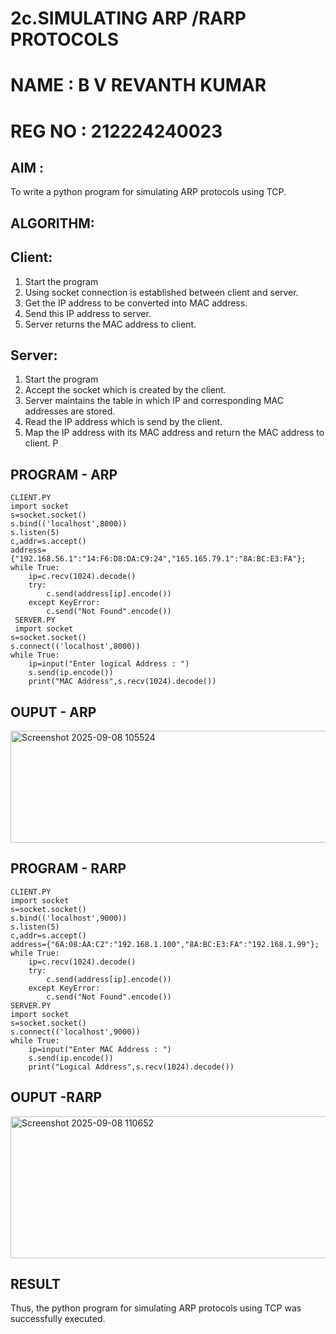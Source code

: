 # 2c.SIMULATING ARP /RARP PROTOCOLS
# NAME : B V REVANTH KUMAR
# REG NO : 212224240023
## AIM : 
To write a python program for simulating ARP protocols using TCP.
## ALGORITHM:
## Client:
1. Start the program
2. Using socket connection is established between client and server.
3. Get the IP address to be converted into MAC address.
4. Send this IP address to server.
5. Server returns the MAC address to client.
## Server:
1. Start the program
2. Accept the socket which is created by the client.
3. Server maintains the table in which IP and corresponding MAC addresses are
stored.
4. Read the IP address which is send by the client.
5. Map the IP address with its MAC address and return the MAC address to client.
P
## PROGRAM - ARP
```
CLIENT.PY
import socket
s=socket.socket()
s.bind(('localhost',8000))
s.listen(5)
c,addr=s.accept()
address={"192.168.56.1":"14:F6:D8:DA:C9:24","165.165.79.1":"8A:BC:E3:FA"};
while True:
    ip=c.recv(1024).decode()
    try:
        c.send(address[ip].encode())
    except KeyError:
        c.send("Not Found".encode())
 SERVER.PY
 import socket
s=socket.socket()
s.connect(('localhost',8000))
while True:
    ip=input("Enter logical Address : ")
    s.send(ip.encode())
    print("MAC Address",s.recv(1024).decode())
```

## OUPUT - ARP
<img width="679" height="179" alt="Screenshot 2025-09-08 105524" src="https://github.com/user-attachments/assets/004eb8ae-55af-47f7-b1ac-9203e67ac11f" />

## PROGRAM - RARP
```
CLIENT.PY
import socket
s=socket.socket()
s.bind(('localhost',9000))
s.listen(5)
c,addr=s.accept()
address={"6A:08:AA:C2":"192.168.1.100","8A:BC:E3:FA":"192.168.1.99"};
while True:
    ip=c.recv(1024).decode()
    try:
        c.send(address[ip].encode())
    except KeyError:
        c.send("Not Found".encode())
SERVER.PY
import socket
s=socket.socket()
s.connect(('localhost',9000))
while True:
    ip=input("Enter MAC Address : ")
    s.send(ip.encode())
    print("Logical Address",s.recv(1024).decode())
```
## OUPUT -RARP
<img width="674" height="227" alt="Screenshot 2025-09-08 110652" src="https://github.com/user-attachments/assets/6ac3079a-2ecb-44b6-b4f0-e2d3cb7ac137" />

## RESULT
Thus, the python program for simulating ARP protocols using TCP was successfully 
executed.
